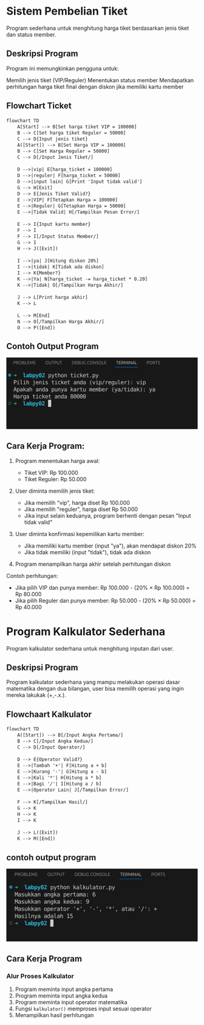 # Sistem Pembelian Tiket
Program sederhana untuk menghitung harga tiket berdasarkan jenis tiket dan status member.

## Deskripsi Program
Program ini memungkinkan pengguna untuk:

Memilih jenis tiket (VIP/Reguler)
Menentukan status member
Mendapatkan perhitungan harga tiket final dengan diskon jika memiliki kartu member

## Flowchart Ticket
````mermaid
flowchart TD
    A[Start] --> B[Set harga tiket VIP = 100000]
    B --> C[Set harga tiket Reguler = 50000]
    C --> D{Input jenis tiket}
    A([Start]) --> B[Set Harga VIP = 100000]
    B --> C[Set Harga Reguler = 50000]
    C --> D[/Input Jenis Tiket/]
    
    D -->|vip| E[harga_ticket = 100000]
    D -->|reguler| F[harga_ticket = 50000]
    D -->|input lain| G[Print 'Input tidak valid']
    G --> H[Exit]
    D --> E{Jenis Tiket Valid?}
    E -->|VIP| F[Tetapkan Harga = 100000]
    E -->|Reguler| G[Tetapkan Harga = 50000]
    E -->|Tidak Valid| H[/Tampilkan Pesan Error/]
    
    E --> I{Input kartu member}
    F --> I
    F --> I[/Input Status Member/]
    G --> I
    H --> J([Exit])
    
    I -->|ya| J[Hitung diskon 20%]
    I -->|tidak| K[Tidak ada diskon]
    I --> K{Member?}
    K -->|Ya| N[harga_ticket -= harga_ticket * 0.20]
    K -->|Tidak| O[/Tampilkan Harga Akhir/]
    
    J --> L[Print harga akhir]
    K --> L
    
    L --> M[End]
    N --> O[/Tampilkan Harga Akhir/]
    O --> P([End])
````
## Contoh Output Program

![output](outputprogramticket.png)

## Cara Kerja Program:

1. Program menentukan harga awal:
   - Tiket VIP: Rp 100.000
   - Tiket Reguler: Rp 50.000

2. User diminta memilih jenis tiket:
   - Jika memilih "vip", harga diset Rp 100.000
   - Jika memilih "reguler", harga diset Rp 50.000
   - Jika input selain keduanya, program berhenti dengan pesan "Input tidak valid"

3. User diminta konfirmasi kepemilikan kartu member:
   - Jika memiliki kartu member (input "ya"), akan mendapat diskon 20%
   - Jika tidak memiliki (input "tidak"), tidak ada diskon

4. Program menampilkan harga akhir setelah perhitungan diskon

Contoh perhitungan:
- Jika pilih VIP dan punya member:
  Rp 100.000 - (20% × Rp 100.000) = Rp 80.000
- Jika pilih Reguler dan punya member:
  Rp 50.000 - (20% × Rp 50.000) = Rp 40.000




# Program Kalkulator Sederhana
Program kalkulator sederhana untuk menghitung inputan dari user.

## Deskripsi Program
Program kalkulator sederhana yang mampu melakukan operasi dasar matematika dengan dua bilangan, user bisa memilih operasi yang ingin mereka lakukak (+,-.x.\).

## Flowchaart Kalkulator


````mermaid
flowchart TD
    A([Start]) --> B[/Input Angka Pertama/]
    B --> C[/Input Angka Kedua/]
    C --> D[/Input Operator/]
    
    D --> E{Operator Valid?}
    E -->|Tambah '+'| F[Hitung a + b]
    E -->|Kurang '-'| G[Hitung a - b]
    E -->|Kali '*'| H[Hitung a * b]
    E -->|Bagi '/'| I[Hitung a / b]
    E -->|Operator Lain| J[/Tampilkan Error/]
    
    F --> K[/Tampilkan Hasil/]
    G --> K
    H --> K
    I --> K
    
    J --> L([Exit])
    K --> M([End])

````
## contoh output program

![output](programkalkulator.png)

## Cara Kerja Program

### Alur Proses Kalkulator
1. Program meminta input angka pertama
2. Program meminta input angka kedua
3. Program meminta input operator matematika
4. Fungsi `kalkulator()` memproses input sesuai operator
5. Menampilkan hasil perhitungan
